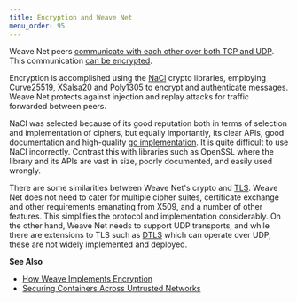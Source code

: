 ```yaml
---
title: Encryption and Weave Net
menu_order: 95
---
```



Weave Net peers
[communicate with each other over both TCP and UDP](/site/router-topology.md). This
communication
[can be encrypted](/site/using-weave/security-untrusted-networks.md).

Encryption is accomplished using the [NaCl](http://nacl.cr.yp.to/)
crypto libraries, employing Curve25519, XSalsa20 and Poly1305 to
encrypt and authenticate messages. Weave Net protects against
injection and replay attacks for traffic forwarded between peers.

NaCl was selected because of its good reputation both in terms of
selection and implementation of ciphers, but equally importantly, its
clear APIs, good documentation and high-quality
[go implementation](https://godoc.org/golang.org/x/crypto/nacl). It is
quite difficult to use NaCl incorrectly. Contrast this with libraries
such as OpenSSL where the library and its APIs are vast in size,
poorly documented, and easily used wrongly.

There are some similarities between Weave Net's crypto and
[TLS](https://tools.ietf.org/html/rfc4346). Weave Net does not need to cater
for multiple cipher suites, certificate exchange and other
requirements emanating from X509, and a number of other features. This
simplifies the protocol and implementation considerably. On the other
hand, Weave Net needs to support UDP transports, and while there are
extensions to TLS such as [DTLS](https://tools.ietf.org/html/rfc4347)
which can operate over UDP, these are not widely implemented and
deployed.

**See Also**

 * [How Weave Implements Encryption](/site/encryption/implementation.md)
 * [Securing Containers Across Untrusted Networks](/site/using-weave/security-untrusted-networks.md)
